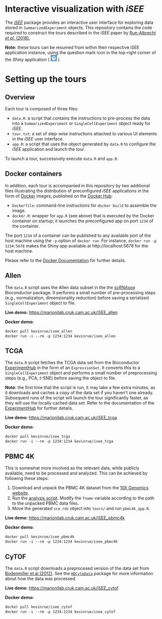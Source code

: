 # Interactive visualization with _iSEE_

The [_iSEE_](https://github.com/csoneson/iSEE) package provides an interactive user interface for exploring data stored in `SummarizedExperiment` objects.
This repository contains the code required to construct the tours described in the _iSEE_ paper by [Rue-Albrecht _et al._ (2018).](http://dx.doi.org/10.12688/f1000research.14966.1)

**Note:** these tours can be resumed from within their respective iSEE application instance, using the question mark icon in the top-right corner of the _Shiny_ application ( <img src=img/help.png height="20" width="20"> ).

# Setting up the tours

## Overview

Each tour is composed of three files:

- `data.R`: a script that contains the instructions to pre-process the data into a `SummarizedExperiment` or `SingleCellExperiment` object ready for _iSEE_.
- `tour.txt`: a set of step-wise instructions attached to various UI elements in the _iSEE_ user interface.
- `app.R`: a script that uses the object generated by `data.R` to configure the _iSEE_ application and launch the tour.

To launch a tour, successively execute `data.R` and `app.R`.

## Docker containers

In addition, each tour is accompanied in this repository by two additional files illustrating the distribution of preconfigured _iSEE_ applications in the form of [Docker](https://www.docker.com) images, published on the [Docker Hub](https://hub.docker.com):

- `Dockerfile`: command-line instructions for `docker build` to assemble the image.
- `docker.R`: wrapper for `app.R` (see above) that is executed by the Docker container on startup; it launches the preconfigured app on port `1234` of the container.

The port `1234` of a container can be published to any available port of the host machine using the `-p` option of `docker run`.
For instance, `docker run -p 1234:5678` makes the Shiny app available at http://localhost:5678 for the host machine.

Please refer to the [Docker Documentation](https://docs.docker.com) for further details.

## Allen

The `data.R` script uses the Allen data subset in the the [_scRNAseq_](http://bioconductor.org/packages/release/data/experiment/html/scRNAseq.html) Bioconductor package.
It performs a small number of pre-processing steps (e.g., normalization, dimensionality reduction) before saving a serialized `SingleCellExperiment` object to file.

**Live demo:** https://marionilab.cruk.cam.ac.uk/iSEE_allen

**Docker demo:**
```
docker pull kevinrue/isee_allen
docker run -i --rm -p 1234:1234 kevinrue/isee_allen
```

## TCGA

The `data.R` script fetches the TCGA data set from the Bioconductor [ExperimentHub](http://bioconductor.org/packages/release/bioc/html/ExperimentHub.html) in the form of an `ExpressionSet`.
It converts this to a `SingleCellExperiment` object and performs a small number of preprocessing steps (e.g., PCA, _t_-SNE) before saving the object to file.

**Note:** the first time that the script is run, it may take a few extra minutes, as it downloads and caches a copy of the data set if you haven't one already. 
Subsequent runs of the script will launch the tour significantly faster, as they will use the locally cached data set. 
Refer to the documentation of the [ExperimentHub](http://bioconductor.org/packages/release/bioc/html/ExperimentHub.html) for further details.

**Live demo:** https://marionilab.cruk.cam.ac.uk/iSEE_tcga

**Docker demo:**
```
docker pull kevinrue/isee_tcga
docker run -i --rm -p 1234:1234 kevinrue/isee_tcga
```

## PBMC 4K

This is somewhat more involved as the relevant data, while publicly available, need to be processed and analyzed.
This can be achieved by following these steps:

1. Download and unpack the PBMC 4K dataset from the [10X Genomics website](http://cf.10xgenomics.com/samples/cell-exp/2.1.0/pbmc4k/pbmc4k_raw_gene_bc_matrices.tar.gz).
2. Run the [analysis script](https://github.com/MarioniLab/EmptyDrops2017/tree/master/analysis/pbmc4k/analysis.Rmd).
Modify the `fname` variable according to the path to the unpacked PBMC data files.
3. Move the generated `sce.rds` object into `tours/` and run `pbmc4k_app.R`.

**Live demo:** https://marionilab.cruk.cam.ac.uk/iSEE_pbmc4k

**Docker demo:**
```
docker pull kevinrue/isee_pbmc4k
docker run -i --rm -p 1234:1234 kevinrue/isee_pbmc4k
```

## CyTOF

The `data.R` script downloads a preprocesed version of the data set from [Bodenmiller et al (2012)](https://www.nature.com/articles/nbt.2317). 
See the [`HDCytoData`](http://bioconductor.org/packages/HDCytoData/) package for more information about how the data was processed. 

**Live demo:** https://marionilab.cruk.cam.ac.uk/iSEE_cytof

**Docker demo:**
```
docker pull kevinrue/isee_cytof
docker run -i --rm -p 1234:1234 kevinrue/isee_cytof
```
